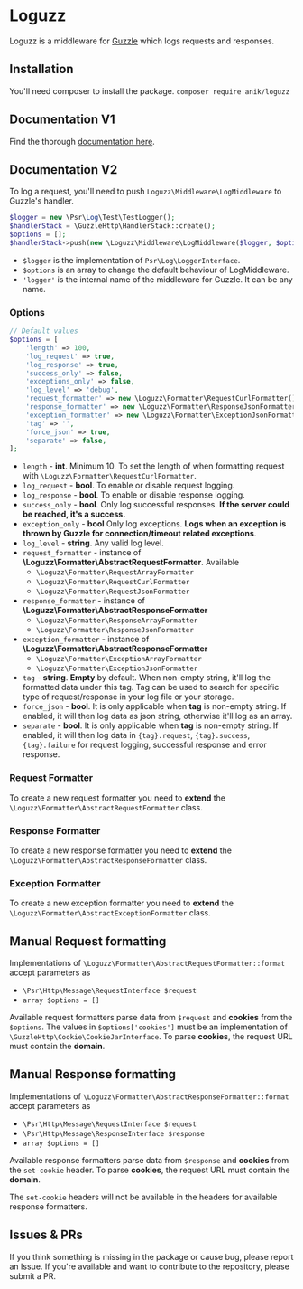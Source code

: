 # Loguzz

Loguzz is a middleware for [Guzzle](https://github.com/guzzle/guzzle) which logs requests and responses.

## Installation

You'll need composer to install the package.
`composer require anik/loguzz`

## Documentation V1

Find the thorough [documentation here](https://bit.ly/3dwgYB1).

## Documentation V2

To log a request, you'll need to push `Loguzz\Middleware\LogMiddleware` to Guzzle's handler.

```php
$logger = new \Psr\Log\Test\TestLogger();
$handlerStack = \GuzzleHttp\HandlerStack::create();
$options = [];
$handlerStack->push(new \Loguzz\Middleware\LogMiddleware($logger, $options), 'logger');
```

- `$logger` is the implementation of `Psr\Log\LoggerInterface`.
- `$options` is an array to change the default behaviour of LogMiddleware.
- `'logger'` is the internal name of the middleware for Guzzle. It can be any name.

### Options

```php
// Default values
$options = [
    'length' => 100,
    'log_request' => true,
    'log_response' => true,
    'success_only' => false,
    'exceptions_only' => false,
    'log_level' => 'debug',
    'request_formatter' => new \Loguzz\Formatter\RequestCurlFormatter(),
    'response_formatter' => new \Loguzz\Formatter\ResponseJsonFormatter(),
    'exception_formatter' => new \Loguzz\Formatter\ExceptionJsonFormatter(),
    'tag' => '',
    'force_json' => true,
    'separate' => false,
];
```

- `length` - **int**. Minimum 10. To set the length of when formatting request
  with `\Loguzz\Formatter\RequestCurlFormatter`.
- `log_request` - **bool**. To enable or disable request logging.
- `log_response` - **bool**. To enable or disable response logging.
- `success_only` - **bool**. Only log successful responses. **If the server could be reached, it's a success.**
- `exception_only` - **bool** Only log exceptions. **Logs when an exception is thrown by Guzzle for connection/timeout
  related exceptions**.
- `log_level` - **string**. Any valid log level.
- `request_formatter` - instance of **\Loguzz\Formatter\AbstractRequestFormatter**. Available
    * `\Loguzz\Formatter\RequestArrayFormatter`
    * `\Loguzz\Formatter\RequestCurlFormatter`
    * `\Loguzz\Formatter\RequestJsonFormatter`
- `response_formatter` - instance of **\Loguzz\Formatter\AbstractResponseFormatter**
    * `\Loguzz\Formatter\ResponseArrayFormatter`
    * `\Loguzz\Formatter\ResponseJsonFormatter`
- `exception_formatter` - instance of **\Loguzz\Formatter\AbstractResponseFormatter**
    * `\Loguzz\Formatter\ExceptionArrayFormatter`
    * `\Loguzz\Formatter\ExceptionJsonFormatter`
- `tag` - **string**. **Empty** by default. When non-empty string, it'll log the formatted data under this tag. Tag can
  be used to search for specific type of request/response in your log file or your storage.
- `force_json` - **bool**. It is only applicable when **tag** is non-empty string. If enabled, it will then log data as
  json string, otherwise it'll log as an array.
- `separate` - **bool**. It is only applicable when **tag** is non-empty string. If enabled, it will then log data
  in `{tag}.request`, `{tag}.success`, `{tag}.failure` for request logging, successful response and error response.

### Request Formatter

To create a new request formatter you need to **extend** the `\Loguzz\Formatter\AbstractRequestFormatter` class.

### Response Formatter

To create a new response formatter you need to **extend** the `\Loguzz\Formatter\AbstractResponseFormatter` class.

### Exception Formatter

To create a new exception formatter you need to **extend** the `\Loguzz\Formatter\AbstractExceptionFormatter` class.

## Manual Request formatting

Implementations of `\Loguzz\Formatter\AbstractRequestFormatter::format` accept parameters as

- `\Psr\Http\Message\RequestInterface $request`
- `array $options = []`

Available request formatters parse data from `$request` and **cookies** from the `$options`. The values
in `$options['cookies']` must be an implementation of `\GuzzleHttp\Cookie\CookieJarInterface`. To parse **cookies**, the
request URL must contain the **domain**.

## Manual Response formatting

Implementations of `\Loguzz\Formatter\AbstractResponseFormatter::format` accept parameters as

- `\Psr\Http\Message\RequestInterface $request`
- `\Psr\Http\Message\ResponseInterface $response`
- `array $options = []`

Available response formatters parse data from `$response` and **cookies** from the `set-cookie` header. To parse
**cookies**, the request URL must contain the **domain**.

The `set-cookie` headers will not be available in the headers for available response formatters.

## Issues & PRs

If you think something is missing in the package or cause bug, please report an Issue. If you're available and want to
contribute to the repository, please submit a PR.

